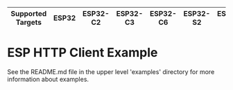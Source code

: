 | Supported Targets | ESP32 | ESP32-C2 | ESP32-C3 | ESP32-C6 | ESP32-S2 | ESP32-S3 | Linux |
| ----------------- | ----- | -------- | -------- | -------- | -------- | -------- | ----- |
# ESP HTTP Client Example

See the README.md file in the upper level 'examples' directory for more information about examples.
